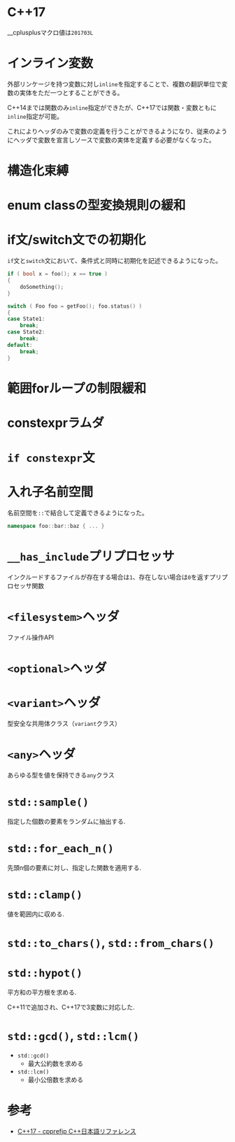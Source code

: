 # C++17

__cplusplusマクロ値は`201703L`

# インライン変数

外部リンケージを持つ変数に対し`inline`を指定することで、複数の翻訳単位で変数の実体をただ一つとすることができる。

C++14までは関数のみ`inline`指定ができたが、C++17では関数・変数ともに`inline`指定が可能。

これによりヘッダのみで変数の定義を行うことができるようになり、従来のようにヘッダで変数を宣言しソースで変数の実体を定義する必要がなくなった。

# 構造化束縛

# enum classの型変換規則の緩和

# if文/switch文での初期化

`if`文と`switch`文において、条件式と同時に初期化を記述できるようになった。

```cpp
if ( bool x = foo(); x == true )
{
    doSomething();
}
```

```cpp
switch ( Foo foo = getFoo(); foo.status() )
{
case State1:
    break;
case State2:
    break;
default:
    break;
}
```

# 範囲forループの制限緩和

# constexprラムダ

# `if constexpr`文

# 入れ子名前空間

名前空間を`::`で結合して定義できるようになった。

```cpp
namespace foo::bar::baz { ... }
```

# `__has_include`プリプロセッサ

インクルードするファイルが存在する場合は`1`、存在しない場合は`0`を返すプリプロセッサ関数

# `<filesystem>`ヘッダ

ファイル操作API

# `<optional>`ヘッダ

# `<variant>`ヘッダ

型安全な共用体クラス（`variant`クラス）

# `<any>`ヘッダ

あらゆる型を値を保持できる`any`クラス

# `std::sample()`

指定した個数の要素をランダムに抽出する.

# `std::for_each_n()`

先頭n個の要素に対し、指定した関数を適用する.

# `std::clamp()`

値を範囲内に収める.

# `std::to_chars()`, `std::from_chars()`

# `std::hypot()`

平方和の平方根を求める.

C++11で追加され、C++17で3変数に対応した.

# `std::gcd()`, `std::lcm()`

- `std::gcd()`
    - 最大公約数を求める
- `std::lcm()`
    - 最小公倍数を求める

# 参考

- [C++17 - cpprefjp C++日本語リファレンス](https://cpprefjp.github.io/lang/cpp17.html)

